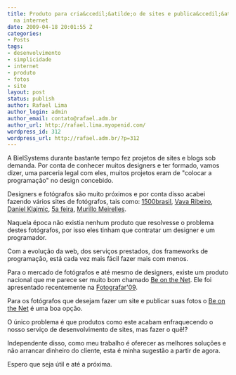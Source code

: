 ```yaml
---
title: Produto para cria&ccedil;&atilde;o de sites e publica&ccedil;&atilde;o de fotos
  na internet
date: 2009-04-18 20:01:55 Z
categories:
- Posts
tags:
- desenvolvimento
- simplicidade
- internet
- produto
- fotos
- site
layout: post
status: publish
author: Rafael Lima
author_login: admin
author_email: contato@rafael.adm.br
author_url: http://rafael.lima.myopenid.com/
wordpress_id: 312
wordpress_url: http://rafael.adm.br/?p=312
---
```


A BielSystems durante bastante tempo fez projetos de sites e blogs sob demanda. Por conta de conhecer muitos designers e ter formado, vamos dizer, uma parceria legal com eles, muitos projetos eram de "colocar a programa&ccedil;&atilde;o" no design concebido.

Designers e fot&oacute;grafos s&atilde;o muito pr&oacute;ximos e por conta disso acabei fazendo v&aacute;rios sites de fot&oacute;grafos, tais como: <a href="http://1500brasil.com">1500brasil</a>, <a href="http://vavaribeiro.com">Vava Ribeiro</a>, <a href="http://danielklajmic.com">Daniel Klajmic</a>, <a href="http://quinta-feira.org">5a feira</a>, <a href="http://murillomeirelles.com">Murillo Meirelles</a>.

Naquela &eacute;poca n&atilde;o existia nenhum produto que resolvesse o problema destes fot&oacute;grafos, por isso eles tinham que contratar um designer e um programador.

Com a evolu&ccedil;&atilde;o da web, dos servi&ccedil;os prestados, dos frameworks de programa&ccedil;&atilde;o, est&aacute; cada vez mais f&aacute;cil fazer mais com menos.

Para o mercado de fot&oacute;grafos e at&eacute; mesmo de designers, existe um produto nacional que me parece ser muito bom chamado <a href="http://beonthe.net">Be on the Net</a>. Ele foi apresentado recentemente na <a href="http://www.feirafotografar.com.br/">Fotografar'09</a>.

Para os fot&oacute;grafos que desejam fazer um site e publicar suas fotos o <a href="http://beonthe.net/">Be on the Net</a> &eacute; uma boa op&ccedil;&atilde;o.

O &uacute;nico problema &eacute; que produtos como este acabam enfraquecendo o nosso servi&ccedil;o de desenvolvimento de sites, mas fazer o qu&ecirc;!?

Independente disso, como meu trabalho &eacute; oferecer as melhores solu&ccedil;&otilde;es e n&atilde;o arrancar dinheiro do cliente, esta &eacute; minha sugest&atilde;o a partir de agora.

Espero que seja &uacute;til e at&eacute; a pr&oacute;xima.
